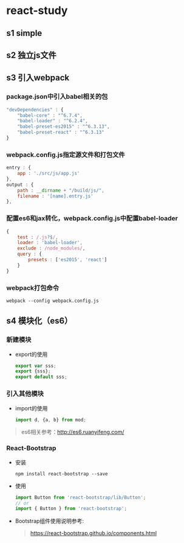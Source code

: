 # react-study

## s1 simple
## s2 独立js文件
## s3 引入webpack

### package.json中引入babel相关的包

```javascript
"devDependencies" : {
	"babel-core" : "^6.7.4",
	"babel-loader" : "^6.2.4",
	"babel-preset-es2015" : "^6.3.13",
	"babel-preset-react" : "^6.3.13"
}
```
### webpack.config.js指定源文件和打包文件

```javascript
entry : {
	app : './src/js/app.js'
},
output : {
	path : __dirname + "/build/js/",
	filename : '[name].entry.js'
},
```

### 配置es6和jax转化，webpack.config.js中配置babel-loader

```javascript
{
	test : /.js?$/,
	loader : 'babel-loader',
	exclude : /node_modules/,
	query : {
		presets : ['es2015', 'react']
	}
}
```
### webpack打包命令

`webpack --config webpack.config.js`

## s4 模块化（es6）

### 新建模块

- export的使用

  ```javascript
  export var sss;
  export {sss};
  export default sss;
  ```

### 引入其他模块

- import的使用

  ```javascript
  import d, {a, b} from mod;
  ```

> es6相关参考：http://es6.ruanyifeng.com/

### React-Bootstrap

- 安装

  ```
  npm install react-bootstrap --save
  ```

- 使用

  ```javascript
  import Button from 'react-bootstrap/lib/Button';
  // or
  import { Button } from 'react-bootstrap';
  ```

- Bootstrap组件使用说明参考:
  > https://react-bootstrap.github.io/components.html

